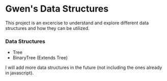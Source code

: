 # Gwen's Data Structures

This project is an excercise to understand and explore different data structures and how they can be utilized.

### Data Structures

-   Tree
-   BinaryTree (Extends Tree)

I will add more data structures in the future (not including the ones already in javascript).
